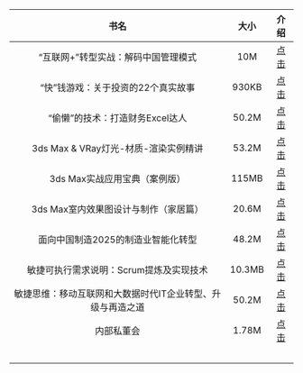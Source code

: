 | 书名 | 大小 | 介绍 | 
| :----: | :----:  | :----: | 
| “互联网+”转型实战：解码中国管理模式 | 10M | [点击](https://market.m.taobao.com/app/idleFish-F2e/widle-taobao-rax/page-detail?wh_weex=true&wx_navbar_transparent=true&id=614972978646&ut_sk=1.XI%2BjGvum56wDAO48lFuCKn8R_12431167_1585616467997.Copy.detail.614972978646.2207804982965&forceFlush=1) | 
| “快”钱游戏：关于投资的22个真实故事 | 930KB | [点击](https://market.m.taobao.com/app/idleFish-F2e/widle-taobao-rax/page-detail?wh_weex=true&wx_navbar_transparent=true&id=614723329913&ut_sk=1.XI%2BjGvum56wDAO48lFuCKn8R_12431167_1585616467997.Copy.detail.614723329913.2207804982965&forceFlush=1) | 
| “偷懒”的技术：打造财务Excel达人 | 50.2M | [点击](https://market.m.taobao.com/app/idleFish-F2e/widle-taobao-rax/page-detail?wh_weex=true&wx_navbar_transparent=true&id=614724253550&ut_sk=1.XI%2BjGvum56wDAO48lFuCKn8R_12431167_1585616467997.Copy.detail.614724253550.2207804982965&forceFlush=1) | 
| 3ds Max & VRay灯光-材质-渲染实例精讲 | 53.2M | [点击](https://market.m.taobao.com/app/idleFish-F2e/widle-taobao-rax/page-detail?wh_weex=true&wx_navbar_transparent=true&id=614977554779&ut_sk=1.XI%2BjGvum56wDAO48lFuCKn8R_12431167_1585616467997.Copy.detail.614977554779.2207804982965&forceFlush=1) | 
| 3ds Max实战应用宝典（案例版） | 115MB | [点击](https://market.m.taobao.com/app/idleFish-F2e/widle-taobao-rax/page-detail?wh_weex=true&wx_navbar_transparent=true&id=614727289560&ut_sk=1.XI%2BjGvum56wDAO48lFuCKn8R_12431167_1585616467997.Copy.detail.614727289560.2207804982965&forceFlush=1) | 
| 3ds Max室内效果图设计与制作（家居篇）| 20.6M | [点击](https://market.m.taobao.com/app/idleFish-F2e/widle-taobao-rax/page-detail?wh_weex=true&wx_navbar_transparent=true&id=615226183053&ut_sk=1.XI%2BjGvum56wDAO48lFuCKn8R_12431167_1585616467997.Copy.detail.615226183053.2207804982965&forceFlush=1) | 
| 面向中国制造2025的制造业智能化转型 | 48.2M | [点击]() | 
| 敏捷可执行需求说明：Scrum提炼及实现技术 | 10.3MB | [点击]() | 
| 敏捷思维：移动互联网和大数据时代IT企业转型、升级与再造之道 | 50.2M | [点击]() | 
| 内部私董会 | 1.78M | [点击]() | 
|  |  |  | 
|  |  |  | 
|  |  |  | 
|  |  |  | 
|  |  |  | 

